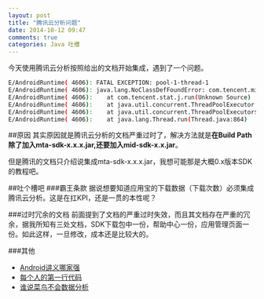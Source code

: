 ```yaml
---
layout: post
title: "腾讯云分析问题"
date: 2014-10-12 09:47
comments: true
categories: Java 吐槽
---
```



今天使用腾讯云分析按照给出的文档开始集成，遇到了一个问题。

```bash
E/AndroidRuntime( 4606): FATAL EXCEPTION: pool-1-thread-1
E/AndroidRuntime( 4606): java.lang.NoClassDefFoundError: com.tencent.mid.api.MidService
E/AndroidRuntime( 4606): 	at com.tencent.stat.j.run(Unknown Source)
E/AndroidRuntime( 4606): 	at java.util.concurrent.ThreadPoolExecutor.runWorker(ThreadPoolExecutor.java:1076)
E/AndroidRuntime( 4606): 	at java.util.concurrent.ThreadPoolExecutor$Worker.run(ThreadPoolExecutor.java:569)
E/AndroidRuntime( 4606): 	at java.lang.Thread.run(Thread.java:864)
```
<!--more-->
##原因
其实原因就是腾讯云分析的文档严重过时了，解决方法就是**在Build Path 除了加入mta-sdk-x.x.x.jar,还要加入mid-sdk-x.x.jar**。

但是腾讯的文档只介绍说集成mta-sdk-x.x.x.jar，我想可能那是大概0.x版本SDK的教程吧。


##吐个槽吧
###霸王条款
据说想要知道应用宝的下载数据（下载次数）必须集成腾讯云分析。这是在扛KPI，还是一贯的本性呢？

###过时冗余的文档
前面提到了文档的严重过时失效，而且其文档存在严重的冗余，据我所知有三处文档，SDK下载包中一份，帮助中心一份，应用管理页面一份。如此这样，一旦修改，成本还是比较大的。


###其他
  * <a href="http://www.amazon.cn/gp/product/B00BSXRLR8/ref=as_li_qf_sp_asin_tl?ie=UTF8&camp=536&creative=3200&creativeASIN=B00BSXRLR8&linkCode=as2&tag=droidyue-23">Android讲义哪家强</a><img src="http://ir-cn.amazon-adsystem.com/e/ir?t=droidyue-23&l=as2&o=28&a=B00BSXRLR8" width="1" height="1" border="0" alt="" style="border:none !important; margin:0px !important;" />
  * <a href="http://www.amazon.cn/gp/product/B00LVHTI9U/ref=as_li_qf_sp_asin_tl?ie=UTF8&camp=536&creative=3200&creativeASIN=B00LVHTI9U&linkCode=as2&tag=droidyue-23">每个人的第一行代码</a><img src="http://ir-cn.amazon-adsystem.com/e/ir?t=droidyue-23&l=as2&o=28&a=B00LVHTI9U" width="1" height="1" border="0" alt="" style="border:none !important; margin:0px !important;" />
  * <a href="http://www.amazon.cn/gp/product/B0052VL2WC/ref=as_li_qf_sp_asin_tl?ie=UTF8&camp=536&creative=3200&creativeASIN=B0052VL2WC&linkCode=as2&tag=droidyue-23">谁说菜鸟不会数据分析</a><img src="http://ir-cn.amazon-adsystem.com/e/ir?t=droidyue-23&l=as2&o=28&a=B0052VL2WC" width="1" height="1" border="0" alt="" style="border:none !important; margin:0px !important;" />
 

